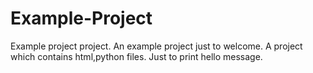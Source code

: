 # Example-Project
Example project project.
An example project just to welcome.
A project which contains html,python files.
Just to print hello message.
